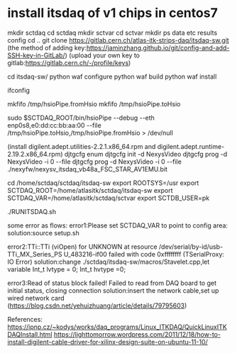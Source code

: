 # install itsdaq of v1 chips in centos7

mkdir sctdaq 
cd sctdaq 
mkdir sctvar 
cd sctvar 
mkdir ps data etc results config 
cd ..
git clone https://gitlab.cern.ch/atlas-itk-strips-daq/itsdaq-sw.git (the method of adding key:https://jaminzhang.github.io/git/config-and-add-SSH-key-in-GitLab/) (upload your own key to gitlab:https://gitlab.cern.ch/-/profile/keys)

cd itsdaq-sw/ 
python waf configure 
python waf build 
python waf install

ifconfig

mkfifo /tmp/hsioPipe.fromHsio mkfifo /tmp/hsioPipe.toHsio

sudo $SCTDAQ_ROOT/bin/hsioPipe --debug --eth enp0s8,e0:dd:cc:bb:aa:00 --file /tmp/hsioPipe.toHsio,/tmp/hsioPipe.fromHsio > /dev/null

(install digilent.adept.utilities-2.2.1.x86_64.rpm and digilent.adept.runtime-2.19.2.x86_64.rpm) 
djtgcfg enum 
djtgcfg init -d NexysVideo 
djtgcfg prog -d NexysVideo -i 0 --file 
djtgcfg prog -d NexysVideo -i 0 --file ./nexyfw/nexysv_itsdaq_vb48a_FSC_STAR_AV1EMU.bit

cd /home/sctdaq/sctdaq/itsdaq-sw 
export ROOTSYS=/usr 
export SCTDAQ_ROOT=/home/atlasitk/sctdaq/itsdaq-sw
export SCTDAQ_VAR=/home/atlasitk/sctdaq/sctvar
export SCTDB_USER=pk

./RUNITSDAQ.sh

some error as flows: error1:Please set SCTDAQ_VAR to point to config area: solution:source setup.sh

error2:TTi::TTi (viOpen) for UNKNOWN at resource /dev/serial/by-id/usb-TTi_MX_Series_PS U_483216-if00 failed with code 0xffffffff (TSerialProxy: IO Error) solution:change ./sctdaq/itsdaq-sw/macros/Stavelet.cpp,let variable Int_t lvtype = 0; Int_t hvtype =0;

error3:Read of status block failed! Failed to read from DAQ board to get initial status, closing connection 
solution:insert the network cable,set up wired network card (https://blog.csdn.net/yehuizhuang/article/details/79795603)

References: 
https://ipnp.cz/~kodys/works/daq_programs/Linux_ITKDAQ/QuickLinuxITKDAQInstall.html 
https://lighttomorrow.wordpress.com/2011/12/18/how-to-install-digilent-cable-driver-for-xilinx-design-suite-on-ubuntu-11-10/
